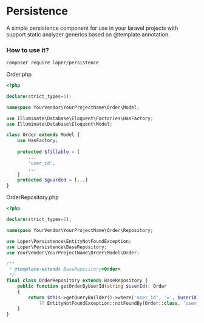 # Persistence
A simple persistence component for use in your laravel projects with support static analyzer generics based on @template annotation.

### How to use it?
```bash
composer require loper/persistence
```

Order.php

```php
<?php

declare(strict_types=1);

namespace YourVendor\YourProjectName\Order\Model;

use Illuminate\Database\Eloquent\Factories\HasFactory;
use Illuminate\Database\Eloquent\Model;

class Order extends Model {
    use HasFactory;
    
    protected $fillable = [
        ...
        'user_id',
        ...
    ]
    protected $guarded = [...]
} 
```

OrderRepository.php
```php
<?php

declare(strict_types=1);

namespace YourVendor\YourProjectName\Order\Repository;

use Loper\Persistence\EntityNotFoundException;
use Loper\Persistence\BaseRepository;
use YourVendor\YourProjectName\Order\Model\Order;

/**
 * @template-extends BaseRepository<Order> 
 */
final class OrderRepository extends BaseRepository {
    public function getOrderByUserId(string $userId): Order
    {
        return $this->getQueryBuilder()->where('user_id', '=', $userId)->find() 
            ?? EntityNotFoundException::notFoundBy(Order::class, 'user_id', $userId);
    }
} 
```
